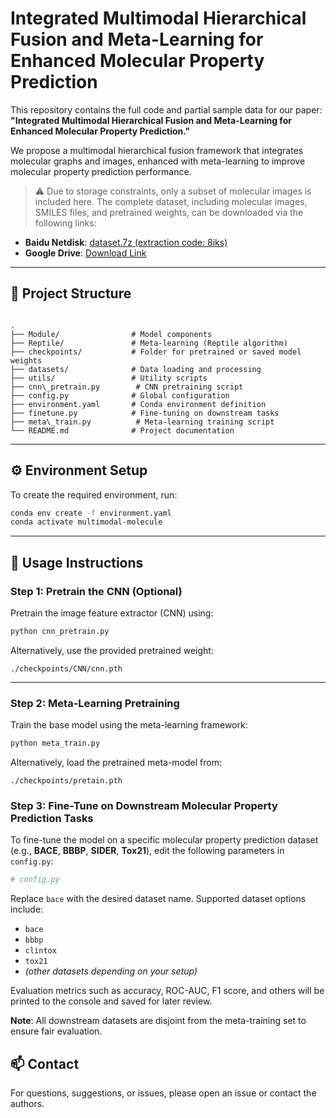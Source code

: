 
# Integrated Multimodal Hierarchical Fusion and Meta-Learning for Enhanced Molecular Property Prediction

This repository contains the full code and partial sample data for our paper:  
**"Integrated Multimodal Hierarchical Fusion and Meta-Learning for Enhanced Molecular Property Prediction."**

We propose a multimodal hierarchical fusion framework that integrates molecular graphs and images, enhanced with meta-learning to improve molecular property prediction performance.

> ⚠️ Due to storage constraints, only a subset of molecular images is included here. The complete dataset, including molecular images, SMILES files, and pretrained weights, can be downloaded via the following links:

- **Baidu Netdisk**: [dataset.7z (extraction code: 8iks)](https://pan.baidu.com/s/1Es5I-YRuiicujzVtUbpIXA?pwd=8iks)  
- **Google Drive**: [Download Link](https://drive.google.com/file/d/1RcgFieKUMTJ31is0x8uc7cUqGEbsUSqJ/view?usp=sharing)

---

## 📁 Project Structure

```

.
├── Module/                # Model components
├── Reptile/               # Meta-learning (Reptile algorithm)
├── checkpoints/           # Folder for pretrained or saved model weights
├── datasets/              # Data loading and processing
├── utils/                 # Utility scripts
├── cnn\_pretrain.py        # CNN pretraining script
├── config.py              # Global configuration
├── environment.yaml       # Conda environment definition
├── finetune.py            # Fine-tuning on downstream tasks
├── meta\_train.py          # Meta-learning training script
└── README.md              # Project documentation

````

---

## ⚙️ Environment Setup

To create the required environment, run:

```bash
conda env create -f environment.yaml
conda activate multimodal-molecule
````

---

## 🚀 Usage Instructions

### Step 1: Pretrain the CNN (Optional)

Pretrain the image feature extractor (CNN) using:

```bash
python cnn_pretrain.py
```

Alternatively, use the provided pretrained weight:

```
./checkpoints/CNN/cnn.pth
```

---

### Step 2: Meta-Learning Pretraining

Train the base model using the meta-learning framework:

```bash
python meta_train.py
```

Alternatively, load the pretrained meta-model from:

```
./checkpoints/pretain.pth
```


### Step 3: Fine-Tune on Downstream Molecular Property Prediction Tasks

To fine-tune the model on a specific molecular property prediction dataset (e.g., **BACE**, **BBBP**, **SIDER**, **Tox21**), edit the following parameters in `config.py`:

```python
# config.py
````

Replace `bace` with the desired dataset name. Supported dataset options include:

* `bace`
* `bbbp`
* `clintox`
* `tox21`
* *(other datasets depending on your setup)*


Evaluation metrics such as accuracy, ROC-AUC, F1 score, and others will be printed to the console and saved for later review.

**Note**: All downstream datasets are disjoint from the meta-training set to ensure fair evaluation.



## 📫 Contact

For questions, suggestions, or issues, please open an issue or contact the authors.

